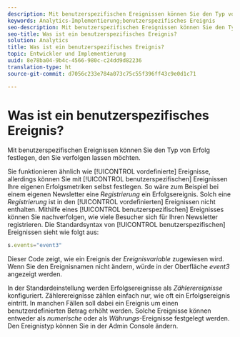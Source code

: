 ```yaml
---
description: Mit benutzerspezifischen Ereignissen können Sie den Typ von Erfolg festlegen, den Sie verfolgen lassen möchten.
keywords: Analytics-Implementierung;benutzerspezifisches Ereignis
seo-description: Mit benutzerspezifischen Ereignissen können Sie den Typ von Erfolg festlegen, den Sie verfolgen lassen möchten.
seo-title: Was ist ein benutzerspezifisches Ereignis?
solution: Analytics
title: Was ist ein benutzerspezifisches Ereignis?
topic: Entwickler und Implementierung
uuid: 8e78ba04-9b4c-4566-980c-c24dd9d82236
translation-type: ht
source-git-commit: d7056c233e784a073c75c55f396ff43c9e0d1c71

---
```



# Was ist ein benutzerspezifisches Ereignis?

Mit benutzerspezifischen Ereignissen können Sie den Typ von Erfolg festlegen, den Sie verfolgen lassen möchten.

Sie funktionieren ähnlich wie [!UICONTROL vordefinierte] Ereignisse, allerdings können Sie mit [!UICONTROL benutzerspezifischen] Ereignissen Ihre eigenen Erfolgsmetriken selbst festlegen. So wäre zum Beispiel bei einem eigenen Newsletter eine _Registrierung_ ein Erfolgsereignis. Solch eine _Registrierung_ ist in den [!UICONTROL vordefinierten] Ereignissen nicht enthalten. Mithilfe eines [!UICONTROL benutzerspezifischen] Ereignisses können Sie nachverfolgen, wie viele Besucher sich für Ihren Newsletter registrieren. Die Standardsyntax von [!UICONTROL benutzerspezifischen] Ereignissen sieht wie folgt aus:

```js
s.events="event3"
```

Dieser Code zeigt, wie ein Ereignis der _Ereignisvariable_ zugewiesen wird. Wenn Sie den Ereignisnamen nicht ändern, würde in der Oberfläche _event3_ angezeigt werden.

In der Standardeinstellung werden Erfolgsereignisse als _Zählerereignisse_ konfiguriert. Zählerereignisse zählen einfach nur, wie oft ein Erfolgsereignis eintritt. In manchen Fällen soll dabei ein Ereignis um einen benutzerdefinierten Betrag erhöht werden. Solche Ereignisse können entweder als _numerische_ oder als _Währungs_-Ereignisse festgelegt werden. Den Ereignistyp können Sie in der Admin Console ändern.
